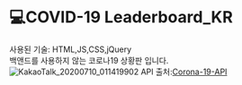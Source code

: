 # :computer:COVID-19 Leaderboard_KR

사용된 기술: HTML,JS,CSS,jQuery  
백앤드를 사용하지 않는 코로나19 상황판 입니다.
![KakaoTalk_20200710_011419902](https://user-images.githubusercontent.com/55491354/87064458-bc418380-c24a-11ea-93c8-42d3efc882a6.png)
API 출처:[Corona-19-API](https://github.com/dhlife09/Corona-19-API/blob/master/README.md)
